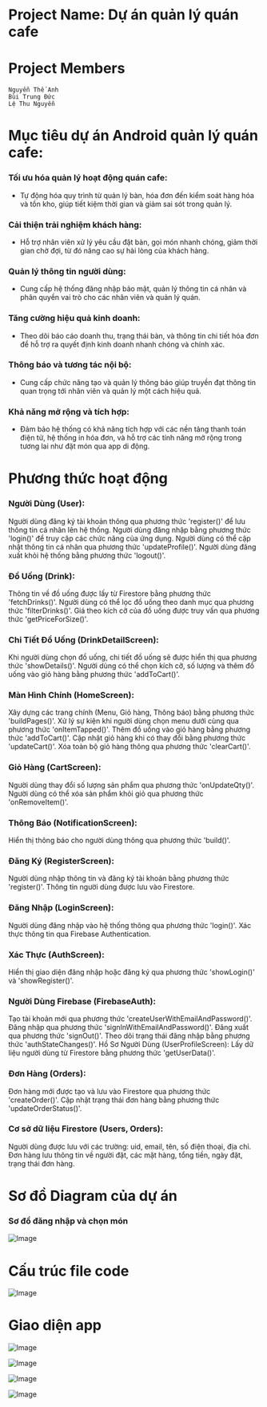 # Project Name: Dự án quản lý quán cafe

# Project Members
```
Nguyễn Thế Anh
Bùi Trung Đức
Lệ Thu Nguyễn

```
# Mục tiêu dự án Android quản lý quán cafe:
### Tối ưu hóa quản lý hoạt động quán cafe:
- Tự động hóa quy trình từ quản lý bàn, hóa đơn đến kiểm soát hàng hóa và tồn kho, giúp tiết kiệm thời gian và giảm sai sót trong quản lý.

### Cải thiện trải nghiệm khách hàng:
- Hỗ trợ nhân viên xử lý yêu cầu đặt bàn, gọi món nhanh chóng, giảm thời gian chờ đợi, từ đó nâng cao sự hài lòng của khách hàng.

### Quản lý thông tin người dùng:
- Cung cấp hệ thống đăng nhập bảo mật, quản lý thông tin cá nhân và phân quyền vai trò cho các nhân viên và quản lý quán.

### Tăng cường hiệu quả kinh doanh:
- Theo dõi báo cáo doanh thu, trạng thái bàn, và thông tin chi tiết hóa đơn để hỗ trợ ra quyết định kinh doanh nhanh chóng và chính xác.

### Thông báo và tương tác nội bộ:
- Cung cấp chức năng tạo và quản lý thông báo giúp truyền đạt thông tin quan trọng tới nhân viên và quản lý một cách hiệu quả.

### Khả năng mở rộng và tích hợp:
- Đảm bảo hệ thống có khả năng tích hợp với các nền tảng thanh toán điện tử, hệ thống in hóa đơn, và hỗ trợ các tính năng mở rộng trong tương lai như đặt món qua app di động.
# Phương thức hoạt động
### Người Dùng (User):
Người dùng đăng ký tài khoản thông qua phương thức 'register()' để lưu thông tin cá nhân lên hệ thống.
Người dùng đăng nhập bằng phương thức 'login()' để truy cập các chức năng của ứng dụng.
Người dùng có thể cập nhật thông tin cá nhân qua phương thức 'updateProfile()'.
Người dùng đăng xuất khỏi hệ thống bằng phương thức 'logout()'.

### Đồ Uống (Drink):
Thông tin về đồ uống được lấy từ Firestore bằng phương thức 'fetchDrinks()'.
Người dùng có thể lọc đồ uống theo danh mục qua phương thức 'filterDrinks()'.
Giá theo kích cỡ của đồ uống được truy vấn qua phương thức 'getPriceForSize()'.

### Chi Tiết Đồ Uống (DrinkDetailScreen):
Khi người dùng chọn đồ uống, chi tiết đồ uống sẽ được hiển thị qua phương thức 'showDetails()'.
Người dùng có thể chọn kích cỡ, số lượng và thêm đồ uống vào giỏ hàng bằng phương thức 'addToCart()'.

### Màn Hình Chính (HomeScreen):
Xây dựng các trang chính (Menu, Giỏ hàng, Thông báo) bằng phương thức 'buildPages()'.
Xử lý sự kiện khi người dùng chọn menu dưới cùng qua phương thức 'onItemTapped()'.
Thêm đồ uống vào giỏ hàng bằng phương thức 'addToCart()'.
Cập nhật giỏ hàng khi có thay đổi bằng phương thức 'updateCart()'.
Xóa toàn bộ giỏ hàng thông qua phương thức 'clearCart()'.

### Giỏ Hàng (CartScreen):
Người dùng thay đổi số lượng sản phẩm qua phương thức 'onUpdateQty()'.
Người dùng có thể xóa sản phẩm khỏi giỏ qua phương thức 'onRemoveItem()'.

### Thông Báo (NotificationScreen):
Hiển thị thông báo cho người dùng thông qua phương thức 'build()'.

### Đăng Ký (RegisterScreen):
Người dùng nhập thông tin và đăng ký tài khoản bằng phương thức 'register()'.
Thông tin người dùng được lưu vào Firestore.

### Đăng Nhập (LoginScreen):
Người dùng đăng nhập vào hệ thống thông qua phương thức 'login()'.
Xác thực thông tin qua Firebase Authentication.

### Xác Thực (AuthScreen):
Hiển thị giao diện đăng nhập hoặc đăng ký qua phương thức 'showLogin()' và 'showRegister()'.

### Người Dùng Firebase (FirebaseAuth):
Tạo tài khoản mới qua phương thức 'createUserWithEmailAndPassword()'.
Đăng nhập qua phương thức 'signInWithEmailAndPassword()'.
Đăng xuất qua phương thức 'signOut()'.
Theo dõi trạng thái đăng nhập bằng phương thức 'authStateChanges()'.
Hồ Sơ Người Dùng (UserProfileScreen):
Lấy dữ liệu người dùng từ Firestore bằng phương thức 'getUserData()'.

### Đơn Hàng (Orders):
Đơn hàng mới được tạo và lưu vào Firestore qua phương thức 'createOrder()'.
Cập nhật trạng thái đơn hàng bằng phương thức 'updateOrderStatus()'.

### Cơ sở dữ liệu Firestore (Users, Orders):
Người dùng được lưu với các trường: uid, email, tên, số điện thoại, địa chỉ.
Đơn hàng lưu thông tin về người đặt, các mặt hàng, tổng tiền, ngày đặt, trạng thái đơn hàng.

# Sơ đồ Diagram của dự án
### Sơ đồ đăng nhập và chọn món
![Image](https://github.com/user-attachments/assets/a9774f2b-6ada-434c-a5bd-5a1078ede25f)

# Cấu trúc file code

![Image](https://github.com/user-attachments/assets/bdb4efea-fc68-4cf2-8933-8f3a5492fb1e)

# Giao diện app
![Image](https://github.com/user-attachments/assets/2ed424a4-aa56-498a-8706-41d76c2d7d83)

![Image](https://github.com/user-attachments/assets/cebd7f91-9817-49d8-9694-adc0ba1e00f2)

![Image](https://github.com/user-attachments/assets/516854af-c7f8-42fc-9733-5dec8dec0156)

![Image](https://github.com/user-attachments/assets/de237f91-511a-48b5-80a9-a83c76c46eb4)
